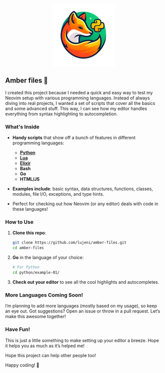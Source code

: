 <p align="center" style="margin: 0 0 10px">
  <img width="200" height="200" src="https://github.com/Lujeni/amber-files/blob/main/amber.png?raw=true" alt='Amber'>
</p>

## Amber files 🦊

I created this project because I needed a quick and easy way to test my Neovim setup with various programming languages.
Instead of always diving into real projects, I wanted a set of scripts that cover all the basics and some advanced stuff.
This way, I can see how my editor handles everything from syntax highlighting to autocompletion.

### What's Inside

- **Handy scripts** that show off a bunch of features in different programming languages:
  - [**Python**](./python/examples-01/)
  - [**Lua**](./lua/examples-01/)
  - [**Elixir**](./elixir/examples-01/)
  - **Bash**
  - **Go**
  - **HTML/JS**

- **Examples include**: basic syntax, data structures, functions, classes, modules, file I/O, exceptions, and type hints.

- Perfect for checking out how Neovim (or any editor) deals with code in these languages!

### How to Use

1. **Clone this repo**:
    ```bash
    git clone https://github.com/lujeni/amber-files.git
    cd amber-files
    ```

2. **Go** in the language of your choice:
    ```bash
    # For Python
    cd python/example-01/
    ```

3. **Check out your editor** to see all the cool highlights and autocompletes.

### More Languages Coming Soon!

I’m planning to add more languages (mostly based on my usage), so keep an eye out.
Got suggestions? Open an issue or throw in a pull request. Let’s make this awesome together!

### Have Fun!

This is just a little something to make setting up your editor a breeze. Hope it helps you as much as it’s helped me!

Hope this project can help other people too!

Happy coding! 🦊
